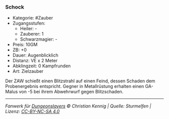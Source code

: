 ### Schock

- Kategorie: #Zauber
- Zugangsstufen:
  - Heiler: -
  - Zauberer: 1
  - Schwarzmagier: -
- Preis: 10GM
- ZB: +0
- Dauer: Augenblicklich
- Distanz: VE x 2 Meter
- Abklingzeit: 0 Kampfrunden
- Art: Zielzauber

Der ZAW schießt einen Blitzstrahl auf einen Feind, dessen Schaden dem Probenergebnis entspricht. Gegner in Metallrüstung erhalten einen GA-Malus von -5 bei ihrem Abwehrwurf gegen Blitzschaden.

---

_Fanwerk für [Dungeonslayers](https://www.dungeonslayers.net/) © Christian Kennig | Quelle: Sturmelfen | Lizenz: [CC-BY-NC-SA 4.0](https://creativecommons.org/licenses/by-nc-sa/4.0/deed.de)_
